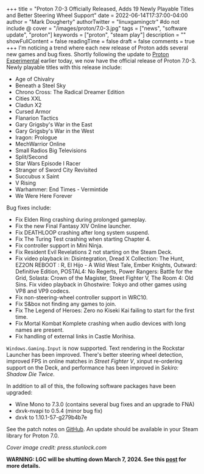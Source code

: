 +++
title = "Proton 7.0-3 Officially Released, Adds 19 Newly Playable Titles and Better Steering Wheel Support"
date = 2022-06-14T17:37:00-04:00
author = "Mark Dougherty"
authorTwitter = "linuxgamingctr" #do not include @
cover = "/images/proton/7.0-3.jpg"
tags = ["news", "software update", "proton"]
keywords = ["proton", "steam play"]
description = ""
showFullContent = false
readingTime = false
draft = false
comments = true
+++
I'm noticing a trend where each new release of Proton adds several new games and bug fixes. Shortly following the update to [Proton Experimental](https://linuxgamingcentral.com/posts/proton-experimental-update-6-14-2022/) earlier today, we now have the official release of Proton 7.0-3. Newly playable titles with this release include:
- Age of Chivalry
- Beneath a Steel Sky
- Chrono Cross: The Radical Dreamer Edition
- Cities XXL
- Cladun X2
- Cursed Armor
- Flanarion Tactics
- Gary Grigsby's War in the East
- Gary Grigsby's War in the West
- Iragon: Prologue
- MechWarrior Online
- Small Radios Big Televisions
- Split/Second
- Star Wars Episode I Racer
- Stranger of Sword City Revisited
- Succubus x Saint
- V Rising
- Warhammer: End Times - Vermintide
- We Were Here Forever

Bug fixes include:
- Fix Elden Ring crashing during prolonged gameplay.
- Fix the new Final Fantasy XIV Online launcher.
- Fix DEATHLOOP crashing after long system suspend.
- Fix The Turing Test crashing when starting Chapter 4.
- Fix controller support in Mini Ninja.
- Fix Resident Evil Revelations 2 not starting on the Steam Deck.
- Fix video playback in: Disintegration, Dread X Collection: The Hunt, EZ2ON REBOOT : R, El Hijo - A Wild West Tale, Ember Knights, Outward: Definitive Edition, POSTAL4: No Regerts, Power Rangers: Battle for the Grid, Solasta: Crown of the Magister, Street Fighter V, The Room 4: Old Sins. Fix video playback in Ghostwire: Tokyo and other games using VP8 and VP9 codecs.
- Fix non-steering-wheel controller support in WRC10.
- Fix S&box not finding any games to join.
- Fix The Legend of Heroes: Zero no Kiseki Kai failing to start for the first time.
- Fix Mortal Kombat Komplete crashing when audio devices with long names are present.
- Fix handling of external links in Castle Morihisa.

`Windows.Gaming.Input` is now supported. Text rendering in the Rockstar Launcher has been improved. There's better steering wheel detection, improved FPS in online matches in *Street Fighter V*, xinput re-ordering support on the Deck, and performance has been improved in *Sekiro: Shadow Die Twice*.

In addition to all of this, the following software packages have been upgraded:
- Wine Mono to 7.3.0 (contains several bug fixes and an upgrade to FNA)
- dxvk-nvapi to 0.5.4 (minor bug fix)
- dxvk to 1.10.1-57-g279b4b7e

See the patch notes on [GitHub](https://github.com/ValveSoftware/Proton/releases/tag/proton-7.0-3). An update should be available in your Steam library for Proton 7.0.

*Cover image credit: press.stunlock.com*

**WARNING: LGC will be shutting down March 7, 2024. See this [post](https://linuxgamingcentral.com/posts/the-end-of-lgc/) for more details.**
